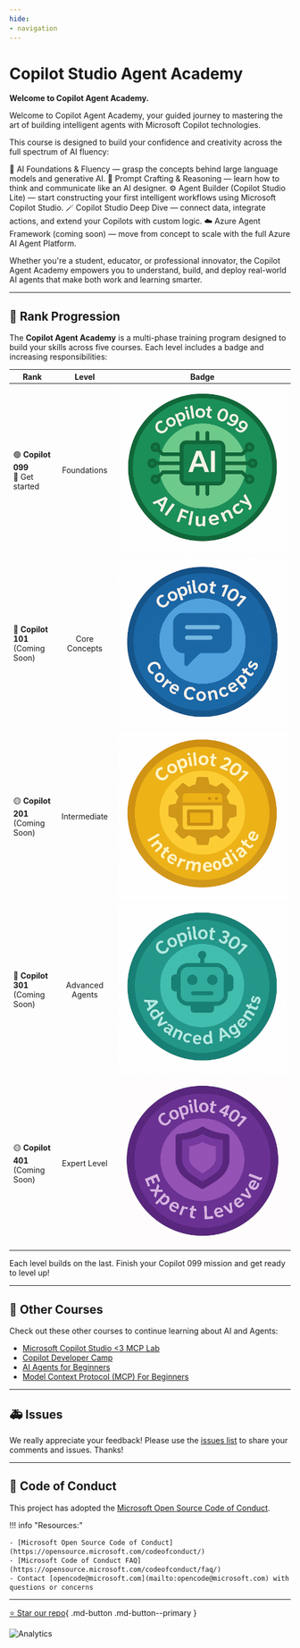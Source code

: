 ```yaml
---
hide:
- navigation
---
```


# Copilot Studio Agent Academy

**Welcome to Copilot Agent Academy.**  

Welcome to Copilot Agent Academy, your guided journey to mastering the art of building intelligent agents with Microsoft Copilot technologies.

This course is designed to build your confidence and creativity across the full spectrum of AI fluency:

🧠 AI Foundations & Fluency — grasp the concepts behind large language models and generative AI.
💬 Prompt Crafting & Reasoning — learn how to think and communicate like an AI designer.
⚙️ Agent Builder (Copilot Studio Lite) — start constructing your first intelligent workflows using Microsoft Copilot Studio.
🪄 Copilot Studio Deep Dive — connect data, integrate actions, and extend your Copilots with custom logic.
☁️ Azure Agent Framework (coming soon) — move from concept to scale with the full Azure AI Agent Platform.

Whether you're a student, educator, or professional innovator, the Copilot Agent Academy empowers you to understand, build, and deploy real-world AI agents that make both work and learning smarter.

---

## 🏅 Rank Progression

The **Copilot  Agent Academy** is a multi-phase training program designed to build your skills across five courses. Each level includes a badge and increasing responsibilities:




| Rank | Level | Badge |
|------|:-----:|-------|
| 🟢 **Copilot 099**<br>🚀 Get started | Foundations | ![Copilot 099](images/Copilot-099.png)   |
| 🔵 **Copilot 101**<br>(Coming Soon) | Core Concepts | ![Copilot 101](images/Copilot-101.png)  |
| 🟡 **Copilot 201**<br>(Coming Soon) | Intermediate | ![Copilot 201](images/Copilot-201.png)  |
| 🔵 **Copilot 301**<br>(Coming Soon) | Advanced Agents | ![Copilot 301](images/Copilot-301.png)  |
| 🟡 **Copilot 401**<br>(Coming Soon) | Expert Level | ![Copilot 401](images/Copilot-401.png)  |



Each level builds on the last. Finish your Copilot 099 mission and get ready to level up!

---

## 🎒 Other Courses

Check out these other courses to continue learning about AI and Agents:

- [Microsoft Copilot Studio <3 MCP Lab](https://aka.ms/mcsmcplab)
- [Copilot Developer Camp](https://microsoft.github.io/copilot-camp/)
- [AI Agents for Beginners](https://microsoft.github.io/ai-agents-for-beginners/)
- [Model Context Protocol (MCP) For Beginners](https://github.com/microsoft/mcp-for-beginners)

---

## 🚑 Issues

We really appreciate your feedback! Please use the [issues list](https://github.com/microsoft/agent-academy/issues) to share your comments and issues. Thanks!

---

## 📜 Code of Conduct

This project has adopted the [Microsoft Open Source Code of Conduct](https://opensource.microsoft.com/codeofconduct/).

!!! info "Resources:"

    - [Microsoft Open Source Code of Conduct](https://opensource.microsoft.com/codeofconduct/)
    - [Microsoft Code of Conduct FAQ](https://opensource.microsoft.com/codeofconduct/faq/)
    - Contact [opencode@microsoft.com](mailto:opencode@microsoft.com) with questions or concerns

---

[⭐️ Star our repo](https://github.com/microsoft/agent-academy){ .md-button .md-button--primary }

<!-- markdownlint-disable-next-line MD033 -->
<img src="https://m365-visitor-stats.azurewebsites.net/agent-academy/index" alt="Analytics" />
